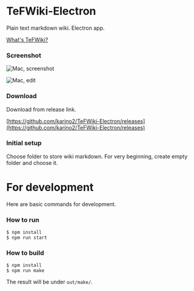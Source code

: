 # TeFWiki-Electron

Plain text markdown wiki. Electron app.

[What's TeFWiki?](TeFWiki_concept.md)

### Screenshot

![Mac, screenshot](https://karino2.github.io/assets/images/2021-04/TeFWiki_screenshot_mac.png)

![Mac, edit](https://karino2.github.io/assets/images/2021-04/TeFWiki_screenshot_edit_mac.png)

### Download

Download from release link.

[https://github.com/karino2/TeFWiki-Electron/releases](https://github.com/karino2/TeFWiki-Electron/releases)

### Initial setup

Choose folder to store wiki markdown. For very beginning, create empty folder and choose it.

# For development

Here are basic commands for development.

### How to run

```
$ npm install
$ npm run start
```

### How to build

```
$ npm install
$ npm run make
```

The result will be under `out/make/`.
